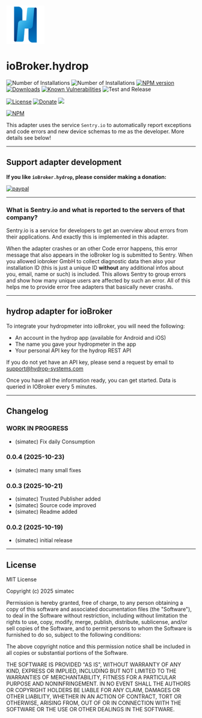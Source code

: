 ![Logo](admin/hydrop.png)
# ioBroker.hydrop

![Number of Installations](http://iobroker.live/badges/hydrop-installed.svg)
![Number of Installations](http://iobroker.live/badges/hydrop-stable.svg)
[![NPM version](http://img.shields.io/npm/v/iobroker.hydrop.svg)](https://www.npmjs.com/package/iobroker.hydrop)
[![Downloads](https://img.shields.io/npm/dm/iobroker.hydrop.svg)](https://www.npmjs.com/package/iobroker.hydrop)
[![Known Vulnerabilities](https://snyk.io/test/github/simatec/ioBroker.hydrop/badge.svg)](https://snyk.io/test/github/simatec/ioBroker.hydrop)
![Test and Release](https://github.com/simatec/ioBroker.hydrop/workflows/Test%20and%20Release/badge.svg)

[![License](https://img.shields.io/github/license/simatec/ioBroker.hydrop?style=flat)](https://github.com/simatec/ioBroker.hydrop/blob/master/LICENSE)
[![Donate](https://img.shields.io/badge/paypal-donate%20|%20spenden-blue.svg)](https://paypal.me/mk1676)
[![](https://img.shields.io/static/v1?label=Sponsor&message=%E2%9D%A4&logo=GitHub&color=%23fe8e86)](https://github.com/sponsors/simatec)

[![NPM](https://nodei.co/npm/iobroker.hydrop.png?downloads=true)](https://nodei.co/npm/iobroker.hydrop/)

This adapter uses the service `Sentry.io` to automatically report exceptions and code errors and new device schemas to me as the developer. More details see below!

*****

## Support adapter development
**If you like `ioBroker.hydrop`, please consider making a donation:**
  
[![paypal](https://www.paypalobjects.com/en_US/DK/i/btn/btn_donateCC_LG.gif)](https://paypal.me/mk1676)


*****

### What is Sentry.io and what is reported to the servers of that company?
Sentry.io is a service for developers to get an overview about errors from their applications. And exactly this is implemented in this adapter.

When the adapter crashes or an other Code error happens, this error message that also appears in the ioBroker log is submitted to Sentry. When you allowed iobroker GmbH to collect diagnostic data then also your installation ID (this is just a unique ID **without** any additional infos about you, email, name or such) is included. This allows Sentry to group errors and show how many unique users are affected by such an error. All of this helps me to provide error free adapters that basically never crashs.


*****

## hydrop adapter for ioBroker

To integrate your hydropmeter into ioBroker, you will need the following: 

* An account in the hydrop app (available for Android and iOS)
* The name you gave your hydropmeter in the app
* Your personal API key for the hydrop REST API

If you do not yet have an API key, please send a request by email to support@hydrop-systems.com

Once you have all the information ready, you can get started. 
Data is queried in IOBroker every 5 minutes.


*****

## Changelog
<!-- ### **WORK IN PROGRESS** -->
### **WORK IN PROGRESS**
* (simatec) Fix daily Consumption

### 0.0.4 (2025-10-23)
* (simatec) many small fixes

### 0.0.3 (2025-10-21)
* (simatec) Trusted Publisher added
* (simatec) Source code improved
* (simatec) Readme added

### 0.0.2 (2025-10-19)
* (simatec) initial release

*****

## License
MIT License

Copyright (c) 2025 simatec

Permission is hereby granted, free of charge, to any person obtaining a copy
of this software and associated documentation files (the "Software"), to deal
in the Software without restriction, including without limitation the rights
to use, copy, modify, merge, publish, distribute, sublicense, and/or sell
copies of the Software, and to permit persons to whom the Software is
furnished to do so, subject to the following conditions:

The above copyright notice and this permission notice shall be included in all
copies or substantial portions of the Software.

THE SOFTWARE IS PROVIDED "AS IS", WITHOUT WARRANTY OF ANY KIND, EXPRESS OR
IMPLIED, INCLUDING BUT NOT LIMITED TO THE WARRANTIES OF MERCHANTABILITY,
FITNESS FOR A PARTICULAR PURPOSE AND NONINFRINGEMENT. IN NO EVENT SHALL THE
AUTHORS OR COPYRIGHT HOLDERS BE LIABLE FOR ANY CLAIM, DAMAGES OR OTHER
LIABILITY, WHETHER IN AN ACTION OF CONTRACT, TORT OR OTHERWISE, ARISING FROM,
OUT OF OR IN CONNECTION WITH THE SOFTWARE OR THE USE OR OTHER DEALINGS IN THE
SOFTWARE.
